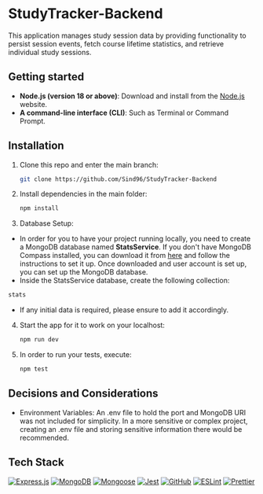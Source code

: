 # StudyTracker-Backend

This application manages study session data by providing functionality to persist session events, fetch course lifetime statistics, and retrieve individual study sessions.

## Getting started

- **Node.js (version 18 or above)**: Download and install from the [Node.js](https://nodejs.org/en) website.
- **A command-line interface (CLI)**: Such as Terminal or Command Prompt.

## Installation

1. Clone this repo and enter the main branch:

   ```bash
   git clone https://github.com/Sind96/StudyTracker-Backend
   ```

2. Install dependencies in the main folder:

   ```bash
   npm install
   ```

3. Database Setup:

- In order for you to have your project running locally, you need to create a MongoDB database named **StatsService**. If you don't have MongoDB Compass installed, you can download it from [here](https://www.mongodb.com/docs/compass/current/) and follow the instructions to set it up. Once downloaded and user account is set up, you can set up the MongoDB database.
- Inside the StatsService database, create the following collection:

```sh
stats
```

- If any initial data is required, please ensure to add it accordingly.

4. Start the app for it to work on your localhost:

   ```sh
   npm run dev
   ```

5. In order to run your tests, execute:
   ```sh
   npm test
   ```

## Decisions and Considerations

- Environment Variables: An .env file to hold the port and MongoDB URI was not included for simplicity. In a more sensitive or complex project, creating an .env file and storing sensitive information there would be recommended.

## Tech Stack

[![Express.js][Express.js]][Express.js-url] [![MongoDB][Mongo-Db]][Mongo-Db-url] [![Mongoose][Mongoose]][Mongoose-url] [![Jest][Jest]][Jest-url] [![GitHub][GitHub]][GitHub-url] [![ESLint][ESLint]][ESLint-url] [![Prettier][Prettier]][Prettier-url]

<!-- MARKDOWN LINKS & IMAGES -->
<!-- https://www.markdownguide.org/basic-syntax/#reference-style-links -->

[Mongo-Db]: https://img.shields.io/badge/MongoDB-%234ea94b.svg?style=for-the-badge&logo=mongodb&logoColor=white
[Mongo-Db-url]: https://www.mongodb.com/docs/atlas/getting-started/
[Express.js]: https://img.shields.io/badge/express.js-%23404d59.svg?style=for-the-badge&logo=express&logoColor=%2361DAFB
[Express.js-url]: https://expressjs.com/
[Mongoose]: https://img.shields.io/badge/Mongoose-800?logo=mongoose&logoColor=fff&style=for-the-badge
[Mongoose-url]: https://mongoosejs.com/docs/index.html
[ESLint]: https://img.shields.io/badge/ESLint-4B32C3?logo=eslint&logoColor=fff&style=for-the-badge
[ESLint-url]: https://eslint.org/docs/latest/
[GitHub-url]: https://github.com/
[GitHub]: https://img.shields.io/badge/GitHub-100000?style=for-the-badge&logo=github&logoColor=white
[Prettier]: https://img.shields.io/badge/prettier-1A2C34?style=for-the-badge&logo=prettier&logoColor=F7BA3E
[Prettier-url]: https://prettier.io/
[Jest]: https://img.shields.io/badge/-jest-%23C21325?style=for-the-badge&logo=jest&logoColor=white
[Jest-url]: https://jestjs.io/docs/getting-started
